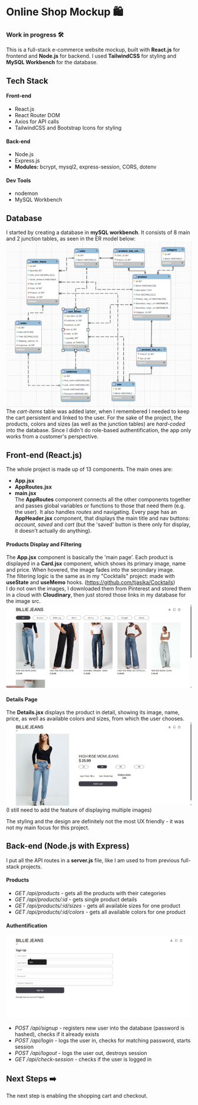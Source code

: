 # Online Shop Mockup 🛍️
### Work in progress 🛠️
This is a full-stack e-commerce website mockup, built with **React.js** for frontend and **Node.js** for backend. I used **TailwindCSS** for styling and **MySQL Workbench** for the database.

## Tech Stack
#### Front-end
- React.js
- React Router DOM
- Axios for API calls
- TailwindCSS and Bootstrap Icons for styling
  
#### Back-end
- Node.js
- Express.js
- **Modules:** bcrypt, mysql2, express-session, CORS, dotenv 

#### Dev Tools
- nodemon
- MySQL Workbench

## Database
I started by creating a database in **mySQL workbench**. It consists of 8 main and 2 junction tables, as seen in the ER model below:
![Database ER model](/github_assets/db.png)
The *cart-items* table was added later, when I remembered I needed to keep the cart persistent and linked to the user.
For the sake of the project, the products, colors and sizes (as well as the junction tables) are *hard-coded* into the database. Since I didn't do role-based authentification, the app only works from a customer's perspective.

## Front-end (React.js)
The whole project is made up of 13 components. The main ones are:
- **App.jsx**
- **AppRoutes.jsx**
- **main.jsx**  
The **AppRoutes** component connects all the other components together and passes global variables or functions to those that need them (e.g. the user). It also handles *routes* and navigating.
Every page has an **AppHeader.jsx** component, that displays the main title and nav buttons: *account, saved* and *cart* (but the 'saved' button is there only for display, it doesn't actually do anything).

#### Products Display and Filtering
The **App.jsx** component is basically the 'main page'. Each product is displayed in a **Card.jsx** component, which shows its primary image, name and price. When hovered, the image fades into the secondary image.  
The filtering logic is the same as in my "Cocktails" project: made with **useState** and **useMemo** hooks. (https://github.com/tjasika/Cocktails)  
I do not own the images, I downloaded them from Pinterest and stored them in a cloud with **Cloudinary**, then just stored those links in my database for the image src.
![Screenshot of the project](/github_assets/ss1.png)

#### Details Page
The **Details.jsx** displays the product in detail, showing its image, name, price, as well as available colors and sizes, from which the user chooses.
![Screenshot of the project](/github_assets/ss3.png)
(I still need to add the feature of displaying multiple images)  

The styling and the design are definitely not the most UX friendly - it was not my main focus for this project.

## Back-end (Node.js with Express)
I put all the API routes in a **server.js** file, like I am used to from previous full-stack projects.
#### Products
- *GET /api/products* - gets all the products with their categories
- *GET /api/products/:id* - gets single product details
- *GET /api/products/:id/sizes* - gets all available sizes for one product
- *GET /api/products/:id/colors* - gets all available colors for one product

#### Authentification
![Screenshot of the project](/github_assets/ss2.png)
- *POST /api/signup* - registers new user into the database (password is hashed), checks if it already exists
- *POST /api/login* - logs the user in, checks for matching password, starts session
- *POST /api/logout* - logs the user out, destroys session
- *GET /api/check-session* - checks if the user is logged in

## Next Steps ➡️
The next step is enabling the shopping cart and checkout.

  


